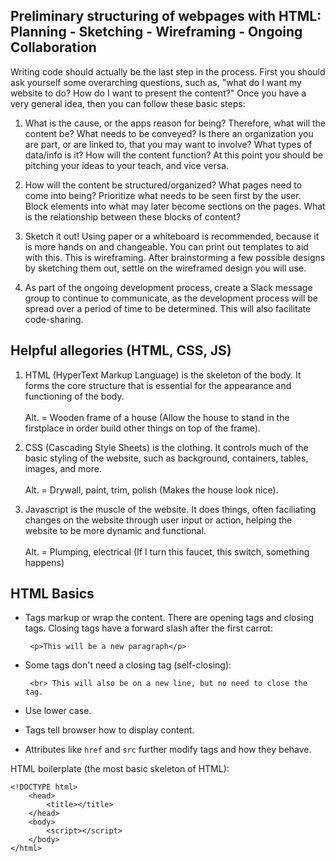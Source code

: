 ## Preliminary structuring of webpages with HTML: Planning - Sketching - Wireframing - Ongoing Collaboration 

Writing code should actually be the last step in the process. First you should ask yourself some overarching questions, such as, "what do I want my website to do? How do I want to present the content?" Once you have a very general idea, then you can follow these basic steps: 

1. What is the cause, or the apps reason for being? Therefore, what will the content be? What needs to be conveyed? Is there an organization you are part, or are linked to, that you may want to involve? What types of data/info is it? How will the content function? At this point you should be pitching your ideas to your teach, and vice versa. 

2. How will the content be structured/organized? What pages need to come into being? Prioritize what needs to be seen first by the user. Block elements into what may later become sections on the pages. What is the relationship between these blocks of content? 

3. Sketch it out! Using paper or a whiteboard is recommended, because it is more hands on and changeable. You can print out templates to aid with this. This is wireframing. After brainstorming a few possible designs by sketching them out, settle on the wireframed design you will use. 

4. As part of the ongoing development process, create a Slack message group to continue to communicate, as the development process will be spread over a period of time to be determined. This will also facilitate code-sharing. 

## Helpful allegories (HTML, CSS, JS)

1. HTML (HyperText Markup Language) is the skeleton of the body. It forms the core structure that is essential for the appearance and functioning of the body. 
<br><br> Alt. = Wooden frame of a house (Allow the house to stand in the firstplace in order build other things on top of the frame). 


2. CSS (Cascading Style Sheets) is the clothing. It controls much of the basic styling of the website, such as background, containers, tables, images, and more. 
<br><br>Alt. = Drywall, paint, trim, polish (Makes the house look nice). 

3. Javascript is the muscle of the website. It does things, often faciliating changes on the website through user input or action, helping the website to be more dynamic and functional. <br><br>Alt. = Plumping, electrical (If I turn this faucet, this switch, something happens)

## HTML Basics

- Tags markup or wrap the content. There are opening tags and closing tags. Closing tags have a forward slash after the first carrot:

       <p>This will be a new paragraph</p>

- Some tags don't need a closing tag (self-closing): 

       <br> This will also be on a new line, but no need to close the tag. 

- Use lower case. 

- Tags tell browser how to display content. 

- Attributes like `href` and `src` further modify tags and how they behave.

HTML boilerplate (the most basic skeleton of HTML): 

    <!DOCTYPE html>
        <head>
            <title></title>
        </head>
        <body>
            <script></script>
        </body>
    </html>